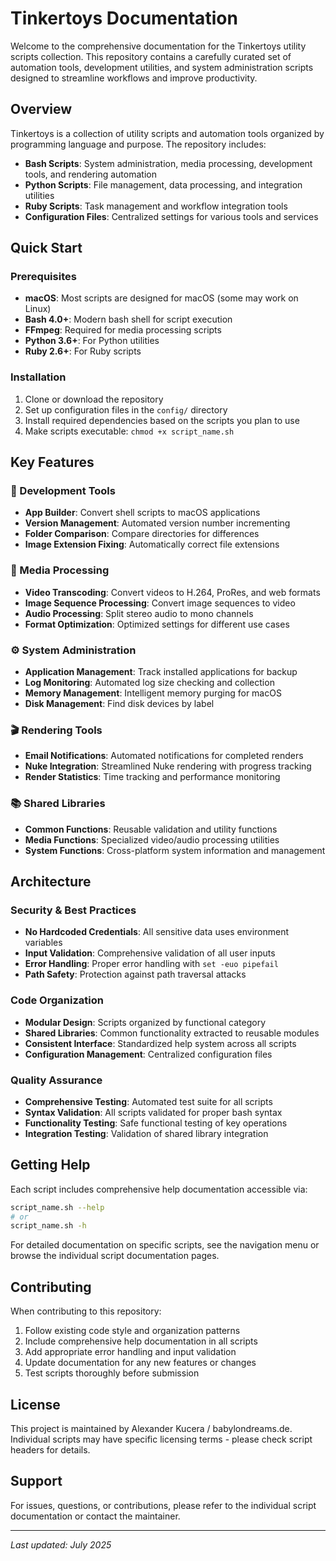 # Tinkertoys Documentation

Welcome to the comprehensive documentation for the Tinkertoys utility scripts collection. This repository contains a carefully curated set of automation tools, development utilities, and system administration scripts designed to streamline workflows and improve productivity.

## Overview

Tinkertoys is a collection of utility scripts and automation tools organized by programming language and purpose. The repository includes:

- **Bash Scripts**: System administration, media processing, development tools, and rendering automation
- **Python Scripts**: File management, data processing, and integration utilities  
- **Ruby Scripts**: Task management and workflow integration tools
- **Configuration Files**: Centralized settings for various tools and services

## Quick Start

### Prerequisites

- **macOS**: Most scripts are designed for macOS (some may work on Linux)
- **Bash 4.0+**: Modern bash shell for script execution
- **FFmpeg**: Required for media processing scripts
- **Python 3.6+**: For Python utilities
- **Ruby 2.6+**: For Ruby scripts

### Installation

1. Clone or download the repository
2. Set up configuration files in the `config/` directory
3. Install required dependencies based on the scripts you plan to use
4. Make scripts executable: `chmod +x script_name.sh`

## Key Features

### 🔧 Development Tools
- **App Builder**: Convert shell scripts to macOS applications
- **Version Management**: Automated version number incrementing
- **Folder Comparison**: Compare directories for differences
- **Image Extension Fixing**: Automatically correct file extensions

### 🎥 Media Processing
- **Video Transcoding**: Convert videos to H.264, ProRes, and web formats
- **Image Sequence Processing**: Convert image sequences to video
- **Audio Processing**: Split stereo audio to mono channels
- **Format Optimization**: Optimized settings for different use cases

### ⚙️ System Administration
- **Application Management**: Track installed applications for backup
- **Log Monitoring**: Automated log size checking and collection
- **Memory Management**: Intelligent memory purging for macOS
- **Disk Management**: Find disk devices by label

### 🎬 Rendering Tools
- **Email Notifications**: Automated notifications for completed renders
- **Nuke Integration**: Streamlined Nuke rendering with progress tracking
- **Render Statistics**: Time tracking and performance monitoring

### 📚 Shared Libraries
- **Common Functions**: Reusable validation and utility functions
- **Media Functions**: Specialized video/audio processing utilities
- **System Functions**: Cross-platform system information and management

## Architecture

### Security & Best Practices
- **No Hardcoded Credentials**: All sensitive data uses environment variables
- **Input Validation**: Comprehensive validation of all user inputs
- **Error Handling**: Proper error handling with `set -euo pipefail`
- **Path Safety**: Protection against path traversal attacks

### Code Organization
- **Modular Design**: Scripts organized by functional category
- **Shared Libraries**: Common functionality extracted to reusable modules
- **Consistent Interface**: Standardized help system across all scripts
- **Configuration Management**: Centralized configuration files

### Quality Assurance
- **Comprehensive Testing**: Automated test suite for all scripts
- **Syntax Validation**: All scripts validated for proper bash syntax
- **Functionality Testing**: Safe functional testing of key operations
- **Integration Testing**: Validation of shared library integration

## Getting Help

Each script includes comprehensive help documentation accessible via:

```bash
script_name.sh --help
# or
script_name.sh -h
```

For detailed documentation on specific scripts, see the navigation menu or browse the individual script documentation pages.

## Contributing

When contributing to this repository:

1. Follow existing code style and organization patterns
2. Include comprehensive help documentation in all scripts
3. Add appropriate error handling and input validation
4. Update documentation for any new features or changes
5. Test scripts thoroughly before submission

## License

This project is maintained by Alexander Kucera / babylondreams.de. Individual scripts may have specific licensing terms - please check script headers for details.

## Support

For issues, questions, or contributions, please refer to the individual script documentation or contact the maintainer.

---

*Last updated: July 2025*